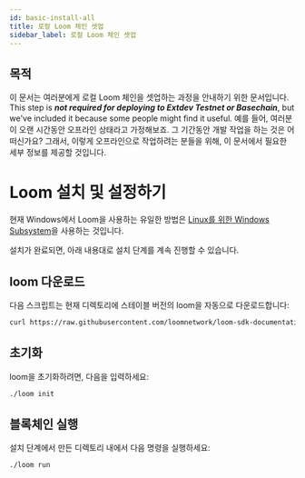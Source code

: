 ```yaml
---
id: basic-install-all
title: 로컬 Loom 체인 셋업
sidebar_label: 로컬 Loom 체인 셋업
---
```


## 목적

이 문서는 여러분에게 로컬 Loom 체인을 셋업하는 과정을 안내하기 위한 문서입니다. This step is ***not required for deploying to Extdev Testnet or Basechain***, but we've included it because some people might find it useful. 예를 들어, 여러분이 오랜 시간동안 오프라인 상태라고 가정해보죠. 그 기간동안 개발 작업을 하는 것은 어떠신가요? 그래서, 이렇게 오프라인으로 작업하려는 분들을 위해, 이 문서에서 필요한 세부 정보를 제공할 것입니다.

# Loom 설치 및 설정하기

현재 Windows에서 Loom을 사용하는 유일한 방법은 [Linux를 위한 Windows Subsystem](https://docs.microsoft.com/en-us/windows/wsl/install-win10)을 사용하는 것입니다.

설치가 완료되면, 아래 내용대로 설치 단계를 계속 진행할 수 있습니다.

## loom 다운로드

다음 스크립트는 현재 디렉토리에 스테이블 버전의 loom을 자동으로 다운로드합니다:

```bash
curl https://raw.githubusercontent.com/loomnetwork/loom-sdk-documentation/master/scripts/get_loom.sh | bash
```

## 초기화

loom을 초기화하려면, 다음을 입력하세요:

```bash
./loom init
```

## 블록체인 실행

설치 단계에서 만든 디렉토리 내에서 다음 명령을 실행하세요:

```bash
./loom run
```